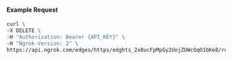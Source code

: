 <!-- Code generated for API Clients. DO NOT EDIT. -->

#### Example Request

```bash
curl \
-X DELETE \
-H "Authorization: Bearer {API_KEY}" \
-H "Ngrok-Version: 2" \
https://api.ngrok.com/edges/https/edghts_2x8ucFpMpGy2UojZUWcOqO1bKe8/routes/edghtsrt_2x8ucA1FHCij66QsK5MzN6UVySv/response_headers
```
